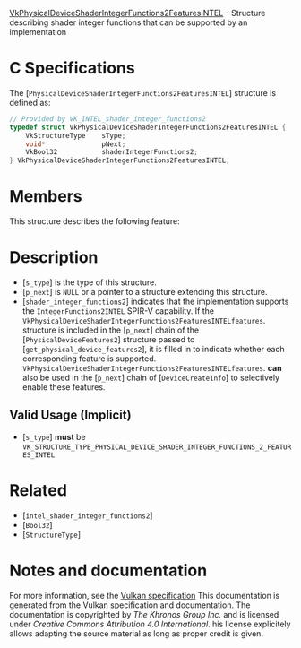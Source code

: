 [VkPhysicalDeviceShaderIntegerFunctions2FeaturesINTEL](https://www.khronos.org/registry/vulkan/specs/1.3-extensions/man/html/VkPhysicalDeviceShaderIntegerFunctions2FeaturesINTEL.html) - Structure describing shader integer functions that can be supported by an implementation

# C Specifications
The [`PhysicalDeviceShaderIntegerFunctions2FeaturesINTEL`] structure is
defined as:
```c
// Provided by VK_INTEL_shader_integer_functions2
typedef struct VkPhysicalDeviceShaderIntegerFunctions2FeaturesINTEL {
    VkStructureType    sType;
    void*              pNext;
    VkBool32           shaderIntegerFunctions2;
} VkPhysicalDeviceShaderIntegerFunctions2FeaturesINTEL;
```

# Members
This structure describes the following feature:

# Description
- [`s_type`] is the type of this structure.
- [`p_next`] is `NULL` or a pointer to a structure extending this structure.
- [`shader_integer_functions2`] indicates that the implementation supports the `IntegerFunctions2INTEL` SPIR-V capability.
If the `VkPhysicalDeviceShaderIntegerFunctions2FeaturesINTELfeatures`. structure is included in the [`p_next`] chain of the
[`PhysicalDeviceFeatures2`] structure passed to
[`get_physical_device_features2`], it is filled in to indicate whether each
corresponding feature is supported.
`VkPhysicalDeviceShaderIntegerFunctions2FeaturesINTELfeatures`.  **can**  also be used in the [`p_next`] chain of
[`DeviceCreateInfo`] to selectively enable these features.
## Valid Usage (Implicit)
-  [`s_type`] **must**  be `VK_STRUCTURE_TYPE_PHYSICAL_DEVICE_SHADER_INTEGER_FUNCTIONS_2_FEATURES_INTEL`

# Related
- [`intel_shader_integer_functions2`]
- [`Bool32`]
- [`StructureType`]

# Notes and documentation
For more information, see the [Vulkan specification](https://www.khronos.org/registry/vulkan/specs/1.3-extensions/html/vkspec.html)
This documentation is generated from the Vulkan specification and documentation.
The documentation is copyrighted by *The Khronos Group Inc.* and is licensed under *Creative Commons Attribution 4.0 International*.
his license explicitely allows adapting the source material as long as proper credit is given.
        